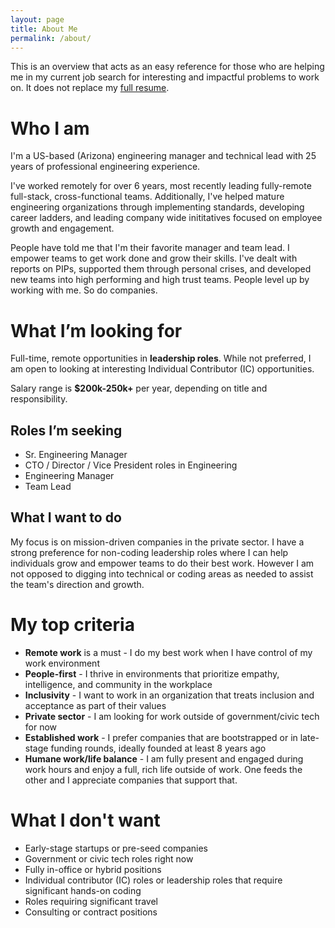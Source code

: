```yaml
---
layout: page
title: About Me
permalink: /about/
---
```


This is an overview that acts as an easy reference for those who are helping me in my current job search for interesting and impactful problems to work on. It does not replace my [full resume](/assets/files/EricHarrisResume.pdf).

# Who I am

I'm a US-based (Arizona) engineering manager and technical lead with 25 years of professional engineering experience.

I've worked remotely for over 6 years, most recently leading fully-remote full-stack, cross-functional teams. Additionally, I've helped mature engineering organizations through implementing standards, developing career ladders, and leading company wide inititatives focused on employee growth and engagement.

People have told me that I'm their favorite manager and team lead. I empower teams to get work done and grow their skills. I've dealt with reports on PIPs, supported them through personal crises, and developed new teams into high performing and high trust teams. People level up by working with me. So do companies.

# What I’m looking for

Full-time, remote opportunities in **leadership roles**. While not preferred, I am open to looking at interesting Individual Contributor (IC) opportunities. 

Salary range is **$200k-250k+** per year, depending on title and responsibility. 

## Roles I’m seeking

* Sr. Engineering Manager
* CTO / Director / Vice President roles in Engineering
* Engineering Manager
* Team Lead

## What I want to do 

My focus is on mission-driven companies in the private sector. I have a strong preference for non-coding leadership roles where I can help individuals grow and empower teams to do their best work. However I am not opposed to digging into technical or coding areas as needed to assist the team's direction and growth.

# My top criteria 

* **Remote work** is a must - I do my best work when I have control of my work environment
* **People-first** - I thrive in environments that prioritize empathy, intelligence, and community in the workplace
* **Inclusivity** - I want to work in an organization that treats inclusion and acceptance as part of their values
* **Private sector** - I am looking for work outside of government/civic tech for now 
* **Established work** - I prefer companies that are bootstrapped or in late-stage funding rounds, ideally founded at least 8 years ago
* **Humane work/life balance** - I am fully present and engaged during work hours and enjoy a full, rich life outside of work. One feeds the other and I appreciate companies that support that.

# What I don't want

* Early-stage startups or pre-seed companies
* Government or civic tech roles right now
* Fully in-office or hybrid positions
* Individual contributor (IC) roles or leadership roles that require significant hands-on coding
* Roles requiring significant travel
* Consulting or contract positions
